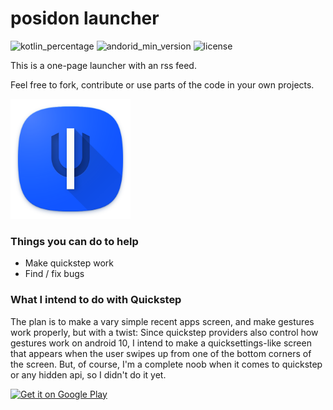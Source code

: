 # posidon launcher
![kotlin_percentage](https://img.shields.io/badge/kotlin-100%25-6779F6)
![andorid_min_version](https://img.shields.io/badge/minSdk-21-3DDC84)
![license](https://img.shields.io/github/license/leoxshn/posidonLauncher?color=ff8800)

This is a one-page launcher with an rss feed.

Feel free to fork, contribute or use parts of the code in your own projects.

<img width=192px src="/fastlane/metadata/android/en-US/images/icon.png"/>

### Things you can do to help
- Make quickstep work
- Find / fix bugs

### What I intend to do with Quickstep
The plan is to make a vary simple recent apps screen, and make gestures work properly, but with a twist:
Since quickstep providers also control how gestures work on android 10, I intend to make a quicksettings-like screen that appears when the user swipes up from one of the bottom corners of the screen. But, of course, I'm a complete noob when it comes to quickstep or any hidden api, so I didn't do it yet.


<a href="https://play.google.com/store/apps/details?id=posidon.launcher">
<img height="72" alt="Get it on Google Play" src="https://play.google.com/intl/en_us/badges/images/generic/en_badge_web_generic.png" /></a>
